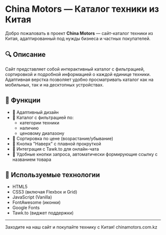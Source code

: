 # China Motors — Каталог техники из Китая

Добро пожаловать в проект **China Motors** — сайт-каталог техники из Китая, адаптированный под нужды бизнеса и частных покупателей.

## 🔍 Описание

Сайт представляет собой интерактивный каталог с фильтрацией, сортировкой и подробной информацией о каждой единице техники. Адаптивная верстка позволяет удобно просматривать каталог как на мобильных, так и на десктопных устройствах.

## 🚀 Функции

- 🔹 Адаптивный дизайн
- 🔹 Каталог с фильтрацией по:
  - категории техники
  - наличию
  - ценовому диапазону
- 🔹 Сортировка по цене (возрастание/убывание)
- 🔹 Кнопка "Наверх" с плавной прокруткой
- 🔹 Интеграция с Tawk.to для онлайн-чата
- 🔹 Удобные кнопки запроса, автоматически формирующие ссылку с названием товара

## 🧰 Используемые технологии

- HTML5
- CSS3 (включая Flexbox и Grid)
- JavaScript (Vanilla)
- FontAwesome (иконки)
- Google Fonts
- Tawk.to (виджет поддержки)

----------------------------------------------------------------------

Заходите на наш сайт и покупайте технику с Китая! chinamotors.com.kz
